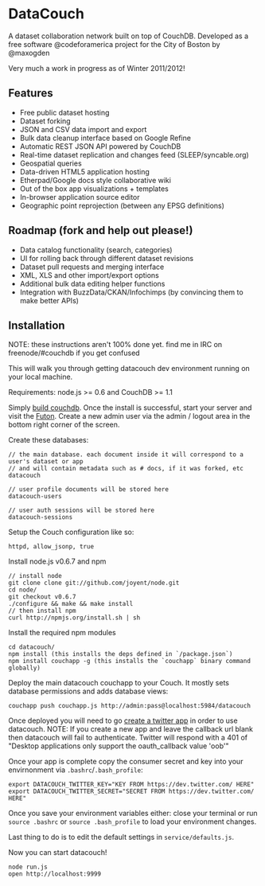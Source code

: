 # DataCouch

A dataset collaboration network built on top of CouchDB. Developed as a free software @codeforamerica project for the City of Boston by @maxogden

Very much a work in progress as of Winter 2011/2012!

## Features

- Free public dataset hosting
- Dataset forking
- JSON and CSV data import and export
- Bulk data cleanup interface based on Google Refine
- Automatic REST JSON API powered by CouchDB
- Real-time dataset replication and changes feed (SLEEP/syncable.org)
- Geospatial queries
- Data-driven HTML5 application hosting
- Etherpad/Google docs style collaborative wiki
- Out of the box app visualizations + templates
- In-browser application source editor
- Geographic point reprojection (between any EPSG definitions)

## Roadmap (fork and help out please!)

- Data catalog functionality (search, categories)
- UI for rolling back through different dataset revisions
- Dataset pull requests and merging interface
- XML, XLS and other import/export options
- Additional bulk data editing helper functions  
- Integration with BuzzData/CKAN/Infochimps (by convincing them to make better APIs)

## Installation

NOTE: these instructions aren't 100% done yet. find me in IRC on freenode/#couchdb if you get confused

This will walk you through getting datacouch dev environment running on your local machine.

Requirements: node.js >= 0.6 and CouchDB >= 1.1

Simply [build couchdb](https://github.com/iriscouch/build-couchdb). Once the install is successful, start your server and visit the [Futon](http://localhost:5984/). Create a new admin user via the admin / logout area in the bottom right corner of the screen.

Create these databases:

    // the main database. each document inside it will correspond to a user's dataset or app
    // and will contain metadata such as # docs, if it was forked, etc
    datacouch
    
    // user profile documents will be stored here
    datacouch-users
    
    // user auth sessions will be stored here
    datacouch-sessions

Setup the Couch configuration like so:

    httpd, allow_jsonp, true

Install node.js v0.6.7 and npm

    // install node
    git clone clone git://github.com/joyent/node.git
    cd node/
    git checkout v0.6.7
    ./configure && make && make install
    // then install npm
    curl http://npmjs.org/install.sh | sh

Install the required npm modules

    cd datacouch/
    npm install (this installs the deps defined in `/package.json`)
    npm install couchapp -g (this installs the `couchapp` binary command globally)

Deploy the main datacouch couchapp to your Couch. It mostly sets database permissions and adds database views:

    couchapp push couchapp.js http://admin:pass@localhost:5984/datacouch

Once deployed you will need to go [create a twitter app](https://dev.twitter.com/apps/new) in order to use datacouch. 
NOTE: If you create a new app and leave the callback url blank then datacouch will fail to authenticate. Twitter will respond with a 401 of "Desktop applications only support the oauth_callback value 'oob'"

Once your app is complete copy the consumer secret and key into your envirnonment via `.bashrc`/`.bash_profile`:

    export DATACOUCH_TWITTER_KEY="KEY FROM https://dev.twitter.com/ HERE"
    export DATACOUCH_TWITTER_SECRET="SECRET FROM https://dev.twitter.com/ HERE"

Once you save your environment variables either: close your terminal or run `source .bashrc` or `source .bash_profile` to load your environment changes.

Last thing to do is to edit the default settings in `service/defaults.js`.

Now you can start datacouch!

    node run.js
    open http://localhost:9999
